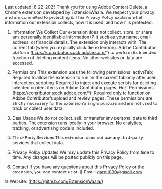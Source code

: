 Last updated: 8-22-2025
Thank you for using Adobe Content Delete, a Chrome extension developed by ExtensionWaala.
We respect your privacy and are committed to protecting it. This Privacy Policy explains what information our extension collects, how it is used, and how it is protected.

1. Information We Collect
Our extension does not collect, store, or share any personally identifiable information (PII) such as your name, email address, or financial details.
The extension only interacts with:
The current tab (when you explicitly click the extension).
Adobe Contributor platform (https://contributor.stock.adobe.com/*) to perform its intended function of deleting content items.
No other websites or data are accessed.

2. Permissions
This extension uses the following permissions:
activeTab: Required to allow the extension to run on the current tab only after user interaction.
scripting: Required to inject and execute scripts for deleting selected content items on Adobe Contributor pages.
Host Permissions (https://contributor.stock.adobe.com/*): Required only to function on Adobe Contributor’s upload and review pages.
These permissions are strictly necessary for the extension’s single purpose and are not used to track or collect user data.

3. Data Usage
We do not collect, sell, or transfer any personal data to third parties.
The extension runs locally in your browser.
No analytics, tracking, or advertising code is included.

4. Third-Party Services
This extension does not use any third-party services that collect data.

5. Privacy Policy Updates
We may update this Privacy Policy from time to time. Any changes will be posted publicly on this page.

6. Contact
If you have any questions about this Privacy Policy or the extension, you can contact us at:
📧 Email: qarni1030@gmail.com

🌐 Website: (https://github.com/ExtensionWaala/)

